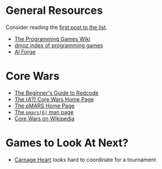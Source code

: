 
# General Resources

Consider reading the [first post to the
list](http://www.listbox.com/member/archive/227045/2013/07/entry/8:9/20130702114134:DE6ABC50-E32D-11E2-9DB8-C07CA8FBD180/).

* [The Programming Games Wiki](http://programminggames.org/)
* [dmoz index of programming games](http://www.dmoz.org/Games/Video_Games/Simulation/Programming_Games/)
* [AI Forge](http://www.aiforge.net/game-links.htm)

# Core Wars

* [The Beginner's Guide to Redcode](http://vyznev.net/corewar/guide.html)
* [The (*A*?) Core Wars Home Page](http://www.corewars.org/)
* [The pMARS Home Page](http://corewar.co.uk/pmars/)
* [The `pmars(6)` man page](http://beej.us/pizza/koth/pmars.txt)
* [Core Wars on Wikipedia](http://en.wikipedia.org/wiki/Core_War)

# Games to Look At Next?

* [Carnage Heart](http://en.wikipedia.org/wiki/Carnage_Heart) looks hard to
  coordinate for a tournament
